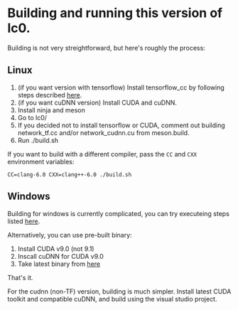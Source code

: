 # Building and running this version of lc0.

Building is not very streightforward, but here's roughly the process:

## Linux

1. (if you want version with tensorflow) Install tensorflow_cc by following steps described [here](https://github.com/FloopCZ/tensorflow_cc).
2. (if you want cuDNN version) Install CUDA and cuDNN.
3. Install ninja and meson
4. Go to lc0/
5. If you decided not to install tensorflow or CUDA, comment out building network_tf.cc and/or network_cudnn.cu from meson.build.
6. Run ./build.sh

If you want to build with a different compiler, pass the `CC` and `CXX` environment variables:

    CC=clang-6.0 CXX=clang++-6.0 ./build.sh

## Windows

Building for windows is currently complicated, you can try executeing steps listed [here](https://github.com/glinscott/leela-chess/issues/334#issuecomment-382848569).

Alternatively, you can use pre-built binary:

1. Install CUDA v9.0 (not 9.1)
2. Inscall cuDNN for CUDA v9.0
3. Take latest binary from [here](https://crem.xyz/lc0/)

That's it.

For the cudnn (non-TF) version, building is much simpler. Install latest CUDA toolkit and compatible cuDNN, and build using the visual studio project.
